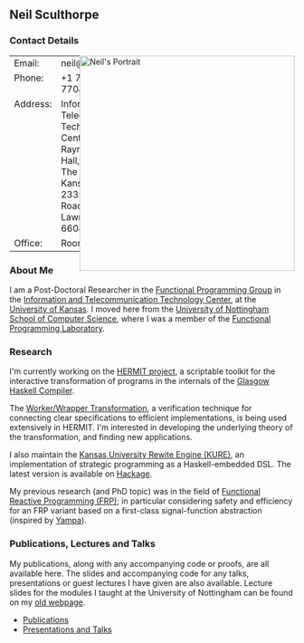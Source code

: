 <h2>Neil Sculthorpe</h2>

<h3>Contact Details</h3>

<div class="content">

<div style="float: right">
<img alt="Neil's Portrait" style="height:380px" src="http://www.ittc.ku.edu/~neil/NeilWeb.JPG"/>
</div>

<table cellpadding="2" style="width: auto;">
	 <tr valign="top">
	  <td class="tabtags">Email:</td><td>neil@ittc.ku.edu</td>
	 </tr>
	 <tr valign="top">
	  <td class="tabtags">Phone:</td><td>+1 785-864-7704</td>
	 </tr>
	 <tr valign="top">
	  <td class="tabtags">Address:</td><td>Information and Telecommunication Technology Center, <br/>
                                               Raymond Nichols Hall, <br/>
    					       The University of Kansas, <br/>
                                               2335 Irving Hill Road, <br/>
    					       Lawrence, KS 66045</td>
	 </tr>
	 <tr valign="top">
	  <td class="tabtags">Office:</td><td>Room 145B</td>
	 </tr>
      </table>

</div>

<h3>About Me</h3>

<p>
I am a Post-Doctoral Researcher in the <a href="http://www.ittc.ku.edu/csdl/fpg/">Functional Programming Group</a> in the <a href="http://www.ittc.ku.edu/">Information and Telecommunication Technology Center</a>, at the <a href="http://www.ku.edu/">University of Kansas</a>.
I moved here from the <a href="http://www.nottingham.ac.uk/cs">University of Nottingham School of Computer Science</a>, where I was a member of the <a href="http://sneezy.cs.nott.ac.uk/joomla/">Functional Programming Laboratory</a>.
</p>


<h3>Research</h3>

<p>
I'm currently working on the <a href="/projects/hermit">HERMIT project</a>, a scriptable toolkit for the interactive transformation of programs in the internals of the <a href="http://www.haskell.org/ghc/">Glasgow Haskell Compiler</a>.
</p>

<p>
The <a href="/tutorials/workerwrapper">Worker/Wrapper Transformation</a>, a verification technique for connecting clear specifications to efficient implementations, is being used extensively in HERMIT.
I'm interested in developing the underlying theory of the transformation, and finding new applications.
</p>

<p>
I also maintain the <a href="/software/kure">Kansas University Rewite Engine (KURE)</a>, an implementation of strategic programming as a Haskell-embedded DSL.  The latest version is available on <a href="http://hackage.haskell.org/package/kure">Hackage</a>.
</p>

<p>
My previous research (and PhD topic) was in the field of <a href="http://www.haskell.org/haskellwiki/Functional_Reactive_Programming">Functional Reactive Programming (FRP)</a>; in particular considering safety and efficiency for an FRP variant based on a first-class signal-function abstraction (inspired by <a href="http://www.haskell.org/haskellwiki/Yampa">Yampa</a>).
</p>


<h3>Publications, Lectures and Talks</h3>

<p>
My publications, along with any accompanying code or proofs, are all available here.
The slides and accompanying code for any talks, presentations or guest lectures I have given are also available.
Lecture slides for the modules I taught at the University of Nottingham can be found on my <a href="http://www.cs.nott.ac.uk/~nas/">old webpage</a>.
</p>

<ul>

<li>
<a href="http://www.ittc.ku.edu/~neil/publications.html">Publications</a>
</li>

<li>
<a href="http://www.ittc.ku.edu/~neil/talks.html">Presentations and Talks</a>
</li>

</ul>

